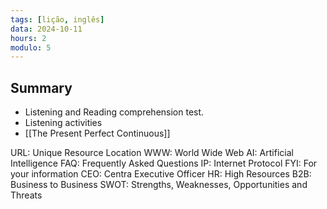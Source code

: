 ```yaml
---
tags: [lição, inglês]
data: 2024-10-11
hours: 2
modulo: 5
---
```


## Summary

- Listening and Reading comprehension test.
- Listening activities
- [[The Present Perfect Continuous]]

URL: Unique Resource Location
WWW: World Wide Web
AI: Artificial Intelligence
FAQ: Frequently Asked Questions
IP: Internet Protocol
FYI: For your information
CEO: Centra Executive Officer
HR: High Resources
B2B: Business to Business
SWOT: Strengths, Weaknesses, Opportunities and Threats
